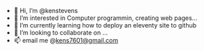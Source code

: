 - 👋 Hi, I’m @kenstevens
- 👀 I’m interested in Computer programmin, creating web pages...
- 🌱 I’m currently learning how to deploy an eleventy site to github
- 💞️ I’m looking to collaborate on ...
- 📫 email me @kens7601@gmail.com

<!---
kenstevens/kenstevens is a ✨ special ✨ repository because its `README.md` (this file) appears on your GitHub profile.
You can click the Preview link to take a look at your changes.
--->
